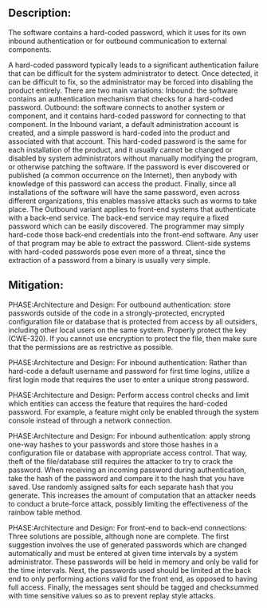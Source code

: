 ## Description:

The software contains a hard-coded password, which it uses for its own inbound authentication or for outbound communication to external components.

A hard-coded password typically leads to a significant authentication failure that can be difficult for the system administrator to detect. Once detected, it can be difficult to fix, so the administrator may be forced into disabling the product entirely. There are two main variations: Inbound: the software contains an authentication mechanism that checks for a hard-coded password. Outbound: the software connects to another system or component, and it contains hard-coded password for connecting to that component. In the Inbound variant, a default administration account is created, and a simple password is hard-coded into the product and associated with that account. This hard-coded password is the same for each installation of the product, and it usually cannot be changed or disabled by system administrators without manually modifying the program, or otherwise patching the software. If the password is ever discovered or published (a common occurrence on the Internet), then anybody with knowledge of this password can access the product. Finally, since all installations of the software will have the same password, even across different organizations, this enables massive attacks such as worms to take place. The Outbound variant applies to front-end systems that authenticate with a back-end service. The back-end service may require a fixed password which can be easily discovered. The programmer may simply hard-code those back-end credentials into the front-end software. Any user of that program may be able to extract the password. Client-side systems with hard-coded passwords pose even more of a threat, since the extraction of a password from a binary is usually very simple.

## Mitigation:


PHASE:Architecture and Design:
For outbound authentication: store passwords outside of the code in a strongly-protected, encrypted configuration file or database that is protected from access by all outsiders, including other local users on the same system. Properly protect the key (CWE-320). If you cannot use encryption to protect the file, then make sure that the permissions are as restrictive as possible.

PHASE:Architecture and Design:
For inbound authentication: Rather than hard-code a default username and password for first time logins, utilize a first login mode that requires the user to enter a unique strong password.

PHASE:Architecture and Design:
Perform access control checks and limit which entities can access the feature that requires the hard-coded password. For example, a feature might only be enabled through the system console instead of through a network connection.

PHASE:Architecture and Design:
For inbound authentication: apply strong one-way hashes to your passwords and store those hashes in a configuration file or database with appropriate access control. That way, theft of the file/database still requires the attacker to try to crack the password. When receiving an incoming password during authentication, take the hash of the password and compare it to the hash that you have saved. Use randomly assigned salts for each separate hash that you generate. This increases the amount of computation that an attacker needs to conduct a brute-force attack, possibly limiting the effectiveness of the rainbow table method.

PHASE:Architecture and Design:
For front-end to back-end connections: Three solutions are possible, although none are complete. The first suggestion involves the use of generated passwords which are changed automatically and must be entered at given time intervals by a system administrator. These passwords will be held in memory and only be valid for the time intervals. Next, the passwords used should be limited at the back end to only performing actions valid for the front end, as opposed to having full access. Finally, the messages sent should be tagged and checksummed with time sensitive values so as to prevent replay style attacks.

